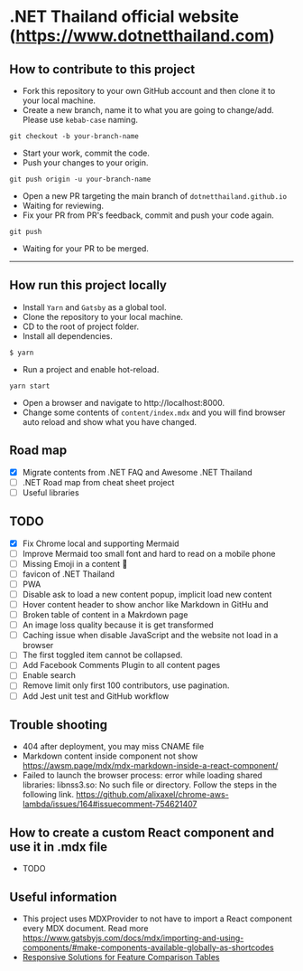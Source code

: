 # .NET Thailand official website (https://www.dotnetthailand.com)

## How to contribute to this project
- Fork this repository to your own GitHub account and then clone it to your local machine.
- Create a new branch, name it to what you are going to change/add. Please use `kebab-case` naming.
```
git checkout -b your-branch-name
```
- Start your work, commit the code.
- Push your changes to your origin.
```
git push origin -u your-branch-name
```
- Open a new PR targeting the main branch of `dotnetthailand.github.io`
- Waiting for reviewing.
- Fix your PR from PR's feedback, commit and push your code again.
```
git push
```
- Waiting for your PR to be merged.

---

## How run this project locally
- Install `Yarn` and `Gatsby` as a global tool.
- Clone the repository to your local machine.
- CD to the root of project folder.
- Install all dependencies.
```
$ yarn
```
- Run a project and enable hot-reload.
```
yarn start
```
- Open a browser and navigate to http://localhost:8000.
- Change some contents of `content/index.mdx` and you will find browser auto reload and show what you have changed.

## Road map
- [x] Migrate contents from .NET FAQ and Awesome .NET Thailand
- [ ] .NET Road map from cheat sheet project
- [ ] Useful libraries

## TODO
- [x] Fix Chrome local and supporting Mermaid
- [ ] Improve Mermaid too small font and hard to read on a mobile phone
- [ ] Missing Emoji in a content :wave:
- [ ] favicon of .NET Thailand
- [ ] PWA
- [ ] Disable ask to load a new content popup, implicit load new content
- [ ] Hover content header to show anchor like Markdown in GitHu and
- [ ] Broken table of content in a Makrdown page
- [ ] An image loss quality because it is get transformed
- [ ] Caching issue when disable JavaScript and the website not load in a browser
- [ ] The first toggled item cannot be collapsed.
- [ ] Add Facebook Comments Plugin to all content pages
- [ ] Enable search
- [ ] Remove limit only first 100 contributors, use pagination.
- [ ] Add Jest unit test and GitHub workflow

## Trouble shooting
- 404 after deployment, you may miss CNAME file
- Markdown content inside component not show https://awsm.page/mdx/mdx-markdown-inside-a-react-component/
- Failed to launch the browser process: error while loading shared libraries: libnss3.so: No such file or directory.
  Follow the steps in the following link. https://github.com/alixaxel/chrome-aws-lambda/issues/164#issuecomment-754621407


## How to create a custom React component and use it in .mdx file
- TODO

## Useful information
- This project uses MDXProvider to not have to import a React component every MDX document. Read more https://www.gatsbyjs.com/docs/mdx/importing-and-using-components/#make-components-available-globally-as-shortcodes
- [Responsive Solutions for Feature Comparison Tables](https://www.sitepoint.com/responsive-solutions-for-feature-comparison-tables/)

